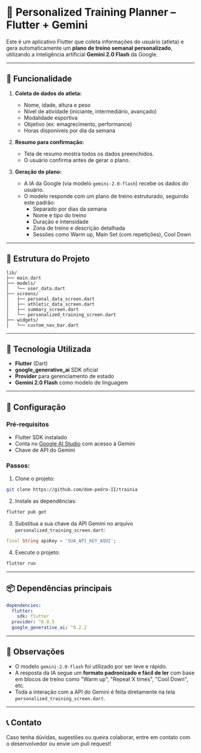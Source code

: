 # 🧠 Personalized Training Planner – Flutter + Gemini

Este é um aplicativo Flutter que coleta informações do usuário (atleta) e gera automaticamente um **plano de treino semanal personalizado**, utilizando a inteligência artificial **Gemini 2.0 Flash** da Google.

---

## 🚀 Funcionalidade

1. **Coleta de dados do atleta:**
   - Nome, idade, altura e peso
   - Nível de atividade (iniciante, intermediário, avançado)
   - Modalidade esportiva
   - Objetivo (ex: emagrecimento, performance)
   - Horas disponíveis por dia da semana

2. **Resumo para confirmação:**
   - Tela de resumo mostra todos os dados preenchidos.
   - O usuário confirma antes de gerar o plano.

3. **Geração do plano:**
   - A IA da Google (via modelo `gemini-2.0-flash`) recebe os dados do usuário.
   - O modelo responde com um plano de treino estruturado, seguindo este padrão:
     - Separado por dias da semana
     - Nome e tipo do treino
     - Duração e intensidade
     - Zona de treino e descrição detalhada
     - Sessões como Warm up, Main Set (com repetições), Cool Down

---

## 🧱 Estrutura do Projeto

```
lib/
├── main.dart
├── models/
│   └── user_data.dart
├── screens/
│   ├── personal_data_screen.dart
│   ├── athletic_data_screen.dart
│   ├── summary_screen.dart
│   └── personalized_training_screen.dart
├── widgets/
│   └── custom_nav_bar.dart
```

---

## 🧠 Tecnologia Utilizada

- **Flutter** (Dart)
- **google_generative_ai** SDK oficial
- **Provider** para gerenciamento de estado
- **Gemini 2.0 Flash** como modelo de linguagem

---

## 🔧 Configuração

### Pré-requisitos
- Flutter SDK instalado
- Conta no [Google AI Studio](https://makersuite.google.com/app) com acesso à Gemini
- Chave de API do Gemini

### Passos:

1. Clone o projeto:
```bash
git clone https://github.com/dom-pedro-II/trainia
```

2. Instale as dependências:
```bash
flutter pub get
```

3. Substitua a sua chave da API Gemini no arquivo `personalized_training_screen.dart`:

```dart
final String apiKey = 'SUA_API_KEY_AQUI';
```

4. Execute o projeto:
```bash
flutter run
```

---

## 📦 Dependências principais

```yaml
dependencies:
  flutter:
    sdk: flutter
  provider: ^6.0.5
  google_generative_ai: ^0.2.2
```

---

## 📌 Observações

- O modelo `gemini-2.0-flash` foi utilizado por ser leve e rápido.
- A resposta da IA segue um **formato padronizado e fácil de ler** com base em blocos de treino como "Warm up", "Repeat X times", "Cool Down", etc.
- Toda a interação com a API do Gemini é feita diretamente na tela `personalized_training_screen.dart`.

---

## 📞 Contato

Caso tenha dúvidas, sugestões ou queira colaborar, entre em contato com o desenvolvedor ou envie um pull request!
